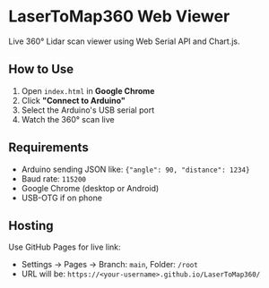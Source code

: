 
# LaserToMap360 Web Viewer

Live 360° Lidar scan viewer using Web Serial API and Chart.js.

## How to Use

1. Open `index.html` in **Google Chrome**
2. Click **"Connect to Arduino"**
3. Select the Arduino's USB serial port
4. Watch the 360° scan live

## Requirements

- Arduino sending JSON like: `{"angle": 90, "distance": 1234}`
- Baud rate: `115200`
- Google Chrome (desktop or Android)
- USB-OTG if on phone

## Hosting

Use GitHub Pages for live link:

- Settings → Pages → Branch: `main`, Folder: `/root`
- URL will be: `https://<your-username>.github.io/LaserToMap360/`
